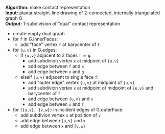 **Algorithm:** make contact representation  
**Input:** planar straight-line drawing of 2-connected, internally triangulated graph G  
**Output:** 1-subdivision of "dual" contact representation

- create empty dual graph  
- for `f` in G.innerFaces:  
    - add "face" vertex `f` at barycenter of `f`  
- for `{u,v}` in G.edges:  
    - if `{u,v}` adjacent to 2 faces `f ≠ g`:  
        - add subdivion vertex `x` at midpoint of `{u,v}`  
        - add edge between `f` and `x`  
        - add edge between `x` and `g`  
    - elseif `{u,v}` adjacent to single face `f`:  
        - add "outer edge" vertex `{u,v}` at midpoint of `{u,v}`  
        - add subdivion vertex `x` at midpoint of midpoint of `{u,v}` and barycenter of `f`  
        - add edge between `{u,v}` and `x`  
        - add edge between `x` and `f`  
- for `({u,v}, {v,w})` in incident edges of G.outerFace:  
    - add subdivion vertex `x` at position of `v`  
    - add edge between `{u,v}` and `x`  
    - add edge between `x` and `{v,w}`

